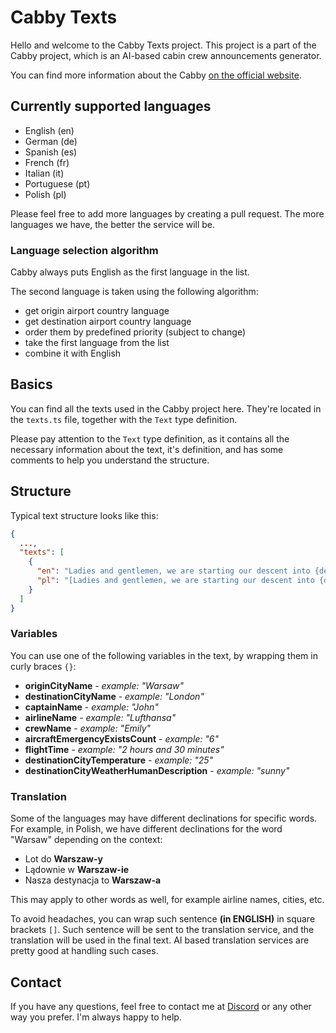 # Cabby Texts

Hello and welcome to the Cabby Texts project. This project is a part of the Cabby project, which is an AI-based cabin crew announcements generator.

You can find more information about the Cabby [on the official website](https://www.flyingart.dev/cabby).

## Currently supported languages
- English (en)
- German (de)
- Spanish (es)
- French (fr)
- Italian (it)
- Portuguese (pt)
- Polish (pl)

Please feel free to add more languages by creating a pull request. The more languages we have, the better the service will be.

### Language selection algorithm

Cabby always puts English as the first language in the list. 

The second language is taken using the following algorithm:
- get origin airport country language
- get destination airport country language
- order them by predefined priority (subject to change)
- take the first language from the list
- combine it with English

## Basics

You can find all the texts used in the Cabby project here. They're located in the `texts.ts` file, together with the `Text` type definition. 

Please pay attention to the `Text` type definition, as it contains all the necessary information about the text, it's definition, and has some comments to help you understand the structure.

## Structure

Typical text structure looks like this:

```json
{
  ...,
  "texts": [
    {
      "en": "Ladies and gentlemen, we are starting our descent into {destinationCityName}. Please make sure that your seatbelt is fastened and your seat back and tray table are in the upright position. We will collect any remaining service items in a few minutes. Thank you.",
      "pl": "[Ladies and gentlemen, we are starting our descent into {destinationCityName}.] Prosimy o upewnienie się, że Państwa pasy są zapięte, a oparcie fotela i stolik są w pozycji pionowej. Wkrótce zbierzemy śmieci. Dziękujemy."
    }
  ]
}
```

### Variables

You can use one of the following variables in the text, by wrapping them in curly braces `{}`:

- **originCityName** - _example: "Warsaw"_
- **destinationCityName** - _example: "London"_
- **captainName** - _example: "John"_
- **airlineName** - _example: "Lufthansa"_
- **crewName** - _example: "Emily"_
- **aircraftEmergencyExistsCount** - _example: "6"_
- **flightTime** - _example: "2 hours and 30 minutes"_
- **destinationCityTemperature** - _example: "25"_
- **destinationCityWeatherHumanDescription** - _example: "sunny"_

### Translation

Some of the languages may have different declinations for specific words. For example, in Polish, we have different declinations for the word "Warsaw" depending on the context:

- Lot do **Warszaw-y**
- Lądownie w **Warszaw-ie**
- Nasza destynacja to **Warszaw-a**

This may apply to other words as well, for example airline names, cities, etc.

To avoid headaches, you can wrap such sentence **(in ENGLISH)** in square brackets `[]`. Such sentence will be sent to the translation service, and the translation will be used in the final text. AI based translation services are pretty good at handling such cases.

## Contact

If you have any questions, feel free to contact me at [Discord](https://discord.gg/pmAtpESgbH) or any other way you prefer. I'm always happy to help.
